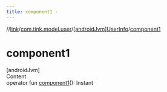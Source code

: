 ```yaml
---
title: component1 -
---
```

//[link](../../index.md)/[com.tink.model.user](../index.md)/[[androidJvm]UserInfo](index.md)/[component1](component1.md)



# component1  
[androidJvm]  
Content  
operator fun [component1](component1.md)(): Instant  



